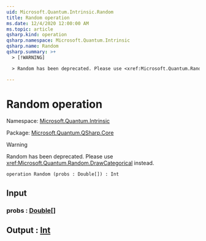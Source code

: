 ```yaml
---
uid: Microsoft.Quantum.Intrinsic.Random
title: Random operation
ms.date: 12/4/2020 12:00:00 AM
ms.topic: article
qsharp.kind: operation
qsharp.namespace: Microsoft.Quantum.Intrinsic
qsharp.name: Random
qsharp.summary: >+
  > [!WARNING]

  > Random has been deprecated. Please use <xref:Microsoft.Quantum.Random.DrawCategorical> instead.

---
```


# Random operation

Namespace: [Microsoft.Quantum.Intrinsic](xref:Microsoft.Quantum.Intrinsic)

Package: [Microsoft.Quantum.QSharp.Core](https://nuget.org/packages/Microsoft.Quantum.QSharp.Core)


> [!WARNING]
> Random has been deprecated. Please use <xref:Microsoft.Quantum.Random.DrawCategorical> instead.



```qsharp
operation Random (probs : Double[]) : Int
```


## Input

### probs : [Double](xref:microsoft.quantum.lang-ref.double)[]





## Output : [Int](xref:microsoft.quantum.lang-ref.int)

